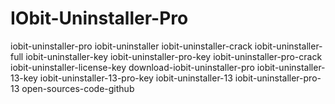# IObit-Uninstaller-Pro
iobit-uninstaller-pro iobit-uninstaller iobit-uninstaller-crack iobit-uninstaller-full iobit-uninstaller-key iobit-uninstaller-pro-key iobit-uninstaller-pro-crack iobit-uninstaller-license-key download-iobit-uninstaller-pro iobit-uninstaller-13-key iobit-uninstaller-13-pro-key iobit-uninstaller-13 iobit-uninstaller-pro-13 open-sources-code-github
